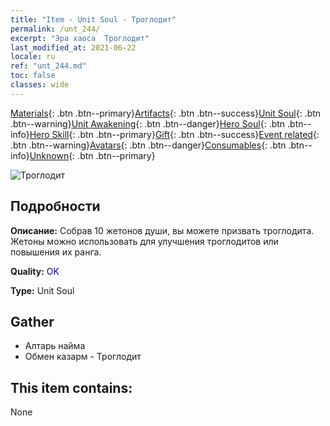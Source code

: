 ```yaml
---
title: "Item - Unit Soul - Троглодит"
permalink: /unt_244/
excerpt: "Эра хаоса  Троглодит"
last_modified_at: 2021-06-22
locale: ru
ref: "unt_244.md"
toc: false
classes: wide
---
```

 [Materials](/ItemsRU/){: .btn .btn--primary}[Artifacts](/ItemsRU/Artifacts/){: .btn .btn--success}[Unit Soul](/ItemsRU/UnitSoul/){: .btn .btn--warning}[Unit Awakening](/ItemsRU/UnitAwakening/){: .btn .btn--danger}[Hero Soul](/ItemsRU/HeroSoul/){: .btn .btn--info}[Hero Skill](/ItemsRU/HeroSkill/){: .btn .btn--primary}[Gift](/ItemsRU/Gift/){: .btn .btn--success}[Event related](/ItemsRU/Events/){: .btn .btn--warning}[Avatars](/ItemsRU/Avatars/){: .btn .btn--danger}[Consumables](/ItemsRU/Consumables/){: .btn .btn--info}[Unknown](/ItemsRU/Unknown/){: .btn .btn--primary}

 ![Троглодит](/images/u/ti_dongxueren.jpg)

## Подробности
 **Описание:** Собрав 10 жетонов души, вы можете призвать троглодита. Жетоны можно использовать для улучшения троглодитов или повышения их ранга.

 **Quality:** <span style="color: #0000CD">OK</span>

 **Type:** Unit Soul

## Gather

*    Алтарь найма 
*    Обмен казарм - Троглодит 

## This item contains:

  None

